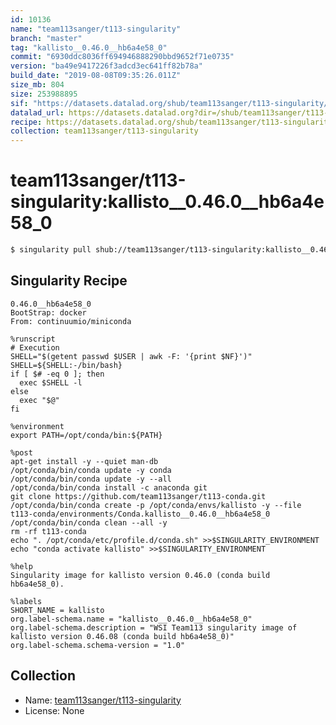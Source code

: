 ```yaml
---
id: 10136
name: "team113sanger/t113-singularity"
branch: "master"
tag: "kallisto__0.46.0__hb6a4e58_0"
commit: "6930ddc8036ff694946888290bbd9652f71e0735"
version: "ba49e9417226f3adcd3ec641ff82b78a"
build_date: "2019-08-08T09:35:26.011Z"
size_mb: 804
size: 253988895
sif: "https://datasets.datalad.org/shub/team113sanger/t113-singularity/kallisto__0.46.0__hb6a4e58_0/2019-08-08-6930ddc8-ba49e941/ba49e9417226f3adcd3ec641ff82b78a.simg"
datalad_url: https://datasets.datalad.org?dir=/shub/team113sanger/t113-singularity/kallisto__0.46.0__hb6a4e58_0/2019-08-08-6930ddc8-ba49e941/
recipe: https://datasets.datalad.org/shub/team113sanger/t113-singularity/kallisto__0.46.0__hb6a4e58_0/2019-08-08-6930ddc8-ba49e941/Singularity
collection: team113sanger/t113-singularity
---
```


# team113sanger/t113-singularity:kallisto__0.46.0__hb6a4e58_0

```bash
$ singularity pull shub://team113sanger/t113-singularity:kallisto__0.46.0__hb6a4e58_0
```

## Singularity Recipe

```singularity
0.46.0__hb6a4e58_0
BootStrap: docker
From: continuumio/miniconda

%runscript
# Execution
SHELL="$(getent passwd $USER | awk -F: '{print $NF}')"
SHELL=${SHELL:-/bin/bash}
if [ $# -eq 0 ]; then
  exec $SHELL -l
else
  exec "$@"
fi

%environment
export PATH=/opt/conda/bin:${PATH}

%post
apt-get install -y --quiet man-db
/opt/conda/bin/conda update -y conda
/opt/conda/bin/conda update -y --all
/opt/conda/bin/conda install -c anaconda git
git clone https://github.com/team113sanger/t113-conda.git
/opt/conda/bin/conda create -p /opt/conda/envs/kallisto -y --file t113-conda/environments/Conda.kallisto__0.46.0__hb6a4e58_0
/opt/conda/bin/conda clean --all -y
rm -rf t113-conda
echo ". /opt/conda/etc/profile.d/conda.sh" >>$SINGULARITY_ENVIRONMENT
echo "conda activate kallisto" >>$SINGULARITY_ENVIRONMENT

%help
Singularity image for kallisto version 0.46.0 (conda build hb6a4e58_0).

%labels
SHORT_NAME = kallisto
org.label-schema.name = "kallisto__0.46.0__hb6a4e58_0"
org.label-schema.description = "WSI Team113 singularity image of kallisto version 0.46.08 (conda build hb6a4e58_0)"
org.label-schema.schema-version = "1.0"
```

## Collection

 - Name: [team113sanger/t113-singularity](https://github.com/team113sanger/t113-singularity)
 - License: None

